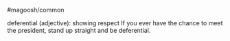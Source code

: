#magoosh/common

deferential (adjective): showing respect 
If you ever have the chance to meet the president, stand up straight and be deferential. 
